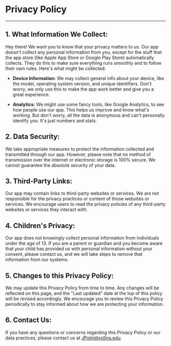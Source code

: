 # Privacy Policy

---

## 1. What Information We Collect:

Hey there! We want you to know that your privacy matters to us. Our app doesn't collect any personal information from you, except for the stuff that the app store (like Apple App Store or Google Play Store) automatically collects. They do this to make sure everything runs smoothly and to follow their own rules. Here's what might be collected:

- **Device Information:** We may collect general info about your device, like the model, operating system version, and unique identifiers. Don't worry, we only use this to make the app work better and give you a great experience.

- **Analytics:** We might use some fancy tools, like Google Analytics, to see how people use our app. This helps us improve and know what's working. But don't worry, all the data is anonymous and can't personally identify you. It's just numbers and stats.

## 2. Data Security:

We take appropriate measures to protect the information collected and transmitted through our app. However, please note that no method of transmission over the internet or electronic storage is 100% secure. We cannot guarantee the absolute security of your data.

## 3. Third-Party Links:

Our app may contain links to third-party websites or services. We are not responsible for the privacy practices or content of those websites or services. We encourage users to read the privacy policies of any third-party websites or services they interact with.

## 4. Children's Privacy:

Our app does not knowingly collect personal information from individuals under the age of 13. If you are a parent or guardian and you become aware that your child has provided us with personal information without your consent, please contact us, and we will take steps to remove that information from our systems.

## 5. Changes to this Privacy Policy:

We may update this Privacy Policy from time to time. Any changes will be reflected on this page, and the "Last updated" date at the top of this policy will be revised accordingly. We encourage you to review this Privacy Policy periodically to stay informed about how we are protecting your information.

## 6. Contact Us:

If you have any questions or concerns regarding this Privacy Policy or our data practices, please contact us at JPolm@rollins.edu.
